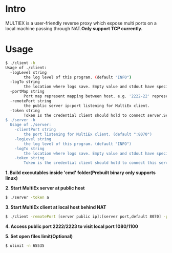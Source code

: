# Intro
MULTIEX is a user-friendly reverse proxy which expose multi ports on a local machine passing through NAT.**Only support TCP currently.**
# Usage
```bash
$ ./client -h                          
Usage of ./client:
  -logLevel string
    	the log level of this program. (default "INFO")
  -logTo string
    	the location where logs save. Empty value and stdout have special meaning (default "stdout")
  -portMap string
    	Port map represent mapping between host. e.g. '2222-22' represents expose local port 22 at public port 2222. Multi mapping split by comma. (default "2222-22")
  -remotePort string
    	the public server ip:port listening for MultiEx client.
  -token string
    	Token is the credential client should hold to connect server.Server doesn't have token default.
$ ./server -h    
  Usage of ./server:
    -clientPort string
      	the port listening for MultiEx client. (default ":8070")
    -logLevel string
      	the log level of this program. (default "INFO")
    -logTo string
      	the location where logs save. Empty value and stdout have special meaning (default "stdout")
    -token string
      	Token is the credential client should hold to connect this server.Server doesn't have token default.

```
**1. Build executables inside 'cmd' folder(Prebuilt binary only supports linux)**

**2. Start MultiEx server at public host**

```bash
$ ./server -token a
```
**3. Start MultiEx client at local host behind NAT**

```bash
$ ./client -remotePort [server public ip]:[server port,default 8070] -portMap 2222-1800,2223-1100 -token a
```
**4. Access public port 2222/2223 to visit local port 1080/1100**

**5. Set open files limit(Optional)**

```bash
$ ulimit -n 65535
```

